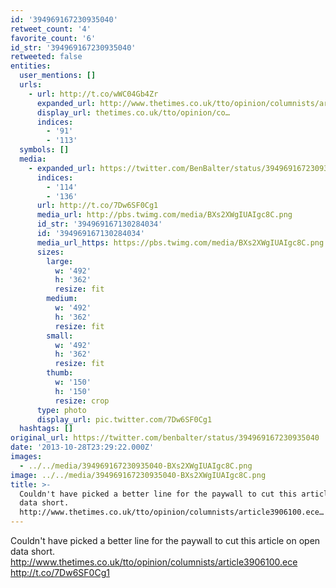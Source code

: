 ```yaml
---
id: '394969167230935040'
retweet_count: '4'
favorite_count: '6'
id_str: '394969167230935040'
retweeted: false
entities:
  user_mentions: []
  urls:
    - url: http://t.co/wWC04Gb4Zr
      expanded_url: http://www.thetimes.co.uk/tto/opinion/columnists/article3906100.ece
      display_url: thetimes.co.uk/tto/opinion/co…
      indices:
        - '91'
        - '113'
  symbols: []
  media:
    - expanded_url: https://twitter.com/BenBalter/status/394969167230935040/photo/1
      indices:
        - '114'
        - '136'
      url: http://t.co/7Dw6SF0Cg1
      media_url: http://pbs.twimg.com/media/BXs2XWgIUAIgc8C.png
      id_str: '394969167130284034'
      id: '394969167130284034'
      media_url_https: https://pbs.twimg.com/media/BXs2XWgIUAIgc8C.png
      sizes:
        large:
          w: '492'
          h: '362'
          resize: fit
        medium:
          w: '492'
          h: '362'
          resize: fit
        small:
          w: '492'
          h: '362'
          resize: fit
        thumb:
          w: '150'
          h: '150'
          resize: crop
      type: photo
      display_url: pic.twitter.com/7Dw6SF0Cg1
  hashtags: []
original_url: https://twitter.com/benbalter/status/394969167230935040
date: '2013-10-28T23:29:22.000Z'
images:
  - ../../media/394969167230935040-BXs2XWgIUAIgc8C.png
image: ../../media/394969167230935040-BXs2XWgIUAIgc8C.png
title: >-
  Couldn't have picked a better line for the paywall to cut this article on open
  data short.
  http://www.thetimes.co.uk/tto/opinion/columnists/article3906100.ece…
---
```


Couldn't have picked a better line for the paywall to cut this article on open data short. http://www.thetimes.co.uk/tto/opinion/columnists/article3906100.ece http://t.co/7Dw6SF0Cg1